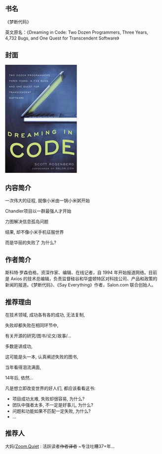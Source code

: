 ##  书名

《梦断代码》

英文原名：《Dreaming in Code: Two Dozen Programmers, Three Years, 4,732 Bugs, and One Quest for Transcendent Software》

## 封面

![](./face-image/dreaming-in-code.jpg)

## 内容简介

一次伟大的征程, 就像小米由一锅小米粥开始

Chandler项目以一群最强人才开始

力图解决信息孤岛问题

结果, 却不像小米手机征服世界

而是华丽的失败了
为什么?

## 作者简介

斯科特·罗森伯格，资深作家、编辑、在线记者，自 1994 年开始报道网络。目前是 Axios 的技术总编辑，负责监督硅谷和华盛顿特区对科技公司、产品和政策的新闻的报道。《梦断代码》、《Say Everything》作者，Salon.com 联合创始人。 

## 推荐理由

在技术领域, 成功各有各的成功, 无法复制,

失败却都失败在相同环节中,

有关开源的研究/图书/论文/故事/...

多数是讲成功,

这可能是头一本, 认真阐述失败的图书,

当年看得泪流满面,

14年后, 依然...

凡是想立即改变世界的好人们, 都应该看看这书:

- 项目成功太难, 失败却很容易, 为什么?
- 团队中强者太多, 不一定是好事儿, 为什么?
- 问题和功能如果不匹配一定失败, 为什么?
- ...

## 推荐人

大妈/[Zoom.Quiet](https://github.com/ZoomQuiet) : 活跃读者~~作者译者~~ ~专注吐糟37+年...
